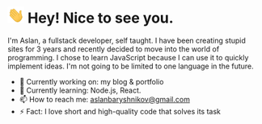 <h1><img
src="https://raw.githubusercontent.com/aslanbaryshnikov/aslanbaryshnikov/main/Hi.gif" height="32" /> Hey! Nice to see you.</h1>

I'm Aslan, a fullstack developer, self taught. I have been creating stupid sites for 3 years and recently decided to move into the world of programming. I chose to learn JavaScript because I can use it to quickly implement ideas. I'm not going to be limited to one language in the future.

- 🔭 Currently working on: my blog & portfolio
- 🌱 Сurrently learning: Node.js, React.
- 📫 How to reach me: aslanbaryshnikov@gmail.com
- ⚡ Fact: I love short and high-quality code that solves its task



<!--
**aslanbaryshnikov/aslanbaryshnikov** is a ✨ _special_ ✨ repository because its `README.md` (this file) appears on your GitHub profile.

Here are some ideas to get you started:

- 🔭 I’m currently working on ...
- 🌱 I’m currently learning ...
- 👯 I’m looking to collaborate on ...
- 🤔 I’m looking for help with ...
- 💬 Ask me about ...
- 📫 How to reach me: ...
- 😄 Pronouns: ...
- ⚡ Fun fact: ...
-->
